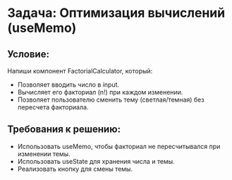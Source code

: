 # Задача: Оптимизация вычислений (useMemo)

## Условие:

Напиши компонент FactorialCalculator, который:

- Позволяет вводить число в input.
- Вычисляет его факториал (n!) при каждом изменении.
- Позволяет пользователю сменить тему (светлая/темная) без пересчета факториала.

## Требования к решению:

- Использовать useMemo, чтобы факториал не пересчитывался при изменении темы.
- Использовать useState для хранения числа и темы.
- Реализовать кнопку для смены темы.
